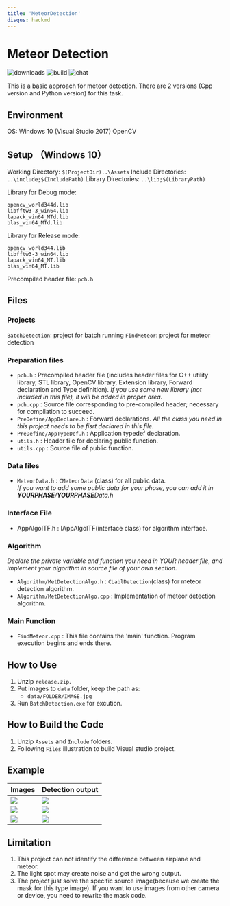 ```yaml
---
title: 'MeteorDetection'
disqus: hackmd
---
```


Meteor Detection 
===
![downloads](https://img.shields.io/github/downloads/atom/atom/total.svg)
![build](https://img.shields.io/appveyor/ci/:user/:repo.svg)
![chat](https://img.shields.io/discord/:serverId.svg)


This is a basic approach for meteor detection. There are 2 versions (Cpp version and Python version) for this task.


## Environment 
OS: Windows 10 (Visual Studio 2017)
OpenCV

## Setup （Windows 10）
Working Directory: `$(ProjectDir)..\Assets`
Include Directories: `..\include;$(IncludePath)`
Library Directories: `..\lib;$(LibraryPath)`

Library for Debug mode:
```
opencv_world344d.lib
libfftw3-3_win64.lib
lapack_win64_MTd.lib
blas_win64_MTd.lib
```

Library for Release mode:
```
opencv_world344.lib
libfftw3-3_win64.lib
lapack_win64_MT.lib
blas_win64_MT.lib
```
Precompiled header file: `pch.h`

## Files
### Projects
`BatchDetection`: project for batch running
`FindMeteor`: project for meteor detection

### Preparation files
* `pch.h`    : Precompiled header file  (includes header files for C++ utility library, STL library, OpenCV library, Extension library, Forward declaration and Type definition).
    *If you use some new library (not included in this file), it will be added in proper area.* 
* `pch.cpp`  : Source file corresponding to pre-compiled header; necessary for compilation to succeed.
* `PreDefine/AppDeclare.h` : Forward declarations.
    *All the class you need in this project needs to be fisrt declared in this file.*
* `PreDefine/AppTypeDef.h` : Application typedef declaration.
* `utils.h` : Header file for declaring public function.
* `utils.cpp` : Source file of public function.

### Data files
* `MeteorData.h` : `CMeteorData` (class) for all public data.   
 *If you want to add some public data for your phase, you can add it in **YOURPHASE**/**YOURPHASE**Data.h*
   
                 
### Interface File
* AppAlgoITF.h : IAppAlgoITF(interface class) for algorithm interface.

### Algorithm
*Declare the private variable and function you need in YOUR header file, and implement your algorithm in source file of your own section.*
*  `Algorithm/MetDetectionAlgo.h` : `CLablDetection`(class) for meteor detection algorithm.
* `Algorithm/MetDetectionAlgo.cpp` : Implementation of meteor detection algorithm.


### Main Function
* `FindMeteor.cpp` : This file contains the 'main' function. Program execution begins and ends there.


## How to Use
1. Unzip `release.zip`.
2. Put images to `data` folder, keep the path as:
    * `data/FOLDER/IMAGE.jpg`
3. Run `BatchDetection.exe` for excution.

## How to Build the Code
1. Unzip `Assets` and `Include` folders.
2. Following `Files` illustration to build Visual studio project.

## Example


| Images | Detection output | 
| -------- | -------- | 
|![](https://i.imgur.com/LG4nT44.jpg) | ![](https://i.imgur.com/1LBiImk.jpg)| 
| ![](https://i.imgur.com/CjI0CJh.jpg)|![](https://i.imgur.com/nGza3a6.jpg) | 
|![](https://i.imgur.com/11x5L2X.jpg)|![](https://i.imgur.com/BcSsjJ2.jpg)|

## Limitation
1. This project can not identify the difference between airplane and meteor. 
2. The light spot may create noise and get the wrong output.
3. The project just solve the specific source image(because we create the mask for this type image). If you want to use images from other camera or device, you need to rewrite the mask code.
